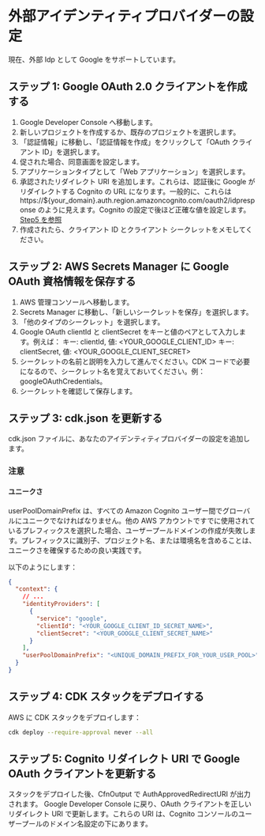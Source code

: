 # 外部アイデンティティプロバイダーの設定

現在、外部 Idp として Google をサポートしています。

## ステップ 1: Google OAuth 2.0 クライアントを作成する

1. Google Developer Console へ移動します。
2. 新しいプロジェクトを作成するか、既存のプロジェクトを選択します。
3. 「認証情報」に移動し、「認証情報を作成」をクリックして「OAuth クライアント ID」を選択します。
4. 促された場合、同意画面を設定します。
5. アプリケーションタイプとして「Web アプリケーション」を選択します。
6. 承認されたリダイレクト URI を追加します。これらは、認証後に Google がリダイレクトする Cognito の URL になります。一般的に、これらは https://${your_domain}.auth.region.amazoncognito.com/oauth2/idpresponse のように見えます。Cognito の設定で後ほど正確な値を設定します。[Step5 を参照](#ステップ-5-cognito-リダイレクト-uri-で-google-oauth-クライアントを更新する)
7. 作成されたら、クライアント ID とクライアント シークレットをメモしてください。

## ステップ 2: AWS Secrets Manager に Google OAuth 資格情報を保存する

1. AWS 管理コンソールへ移動します。
2. Secrets Manager に移動し、「新しいシークレットを保存」を選択します。
3. 「他のタイプのシークレット」を選択します。
4. Google OAuth clientId と clientSecret をキーと値のペアとして入力します。例えば：
   キー: clientId, 値: <YOUR_GOOGLE_CLIENT_ID>
   キー: clientSecret, 値: <YOUR_GOOGLE_CLIENT_SECRET>
5. シークレットの名前と説明を入力して進んでください。CDK コードで必要になるので、シークレット名を覚えておいてください。例：googleOAuthCredentials。
6. シークレットを確認して保存します。

## ステップ 3: cdk.json を更新する

cdk.json ファイルに、あなたのアイデンティティプロバイダーの設定を追加します。

### 注意

#### ユニークさ

userPoolDomainPrefix は、すべての Amazon Cognito ユーザー間でグローバルにユニークでなければなりません。他の AWS アカウントですでに使用されているプレフィックスを選択した場合、ユーザープールドメインの作成が失敗します。プレフィックスに識別子、プロジェクト名、または環境名を含めることは、ユニークさを確保するための良い実践です。

以下のようにします：

```json
{
  "context": {
    // ...
    "identityProviders": [
      {
        "service": "google",
        "clientId": "<YOUR_GOOGLE_CLIENT_ID_SECRET_NAME>",
        "clientSecret": "<YOUR_GOOGLE_CLIENT_SECRET_NAME>"
      }
    ],
    "userPoolDomainPrefix": "<UNIQUE_DOMAIN_PREFIX_FOR_YOUR_USER_POOL>"
  }
}
```

## ステップ 4: CDK スタックをデプロイする

AWS に CDK スタックをデプロイします：

```sh
cdk deploy --require-approval never --all
```

## ステップ 5: Cognito リダイレクト URI で Google OAuth クライアントを更新する

スタックをデプロイした後、CfnOutput で AuthApprovedRedirectURI が出力されます。
Google Developer Console に戻り、OAuth クライアントを正しいリダイレクト URI で更新します。これらの URI は、Cognito コンソールのユーザープールのドメイン名設定の下にあります。
